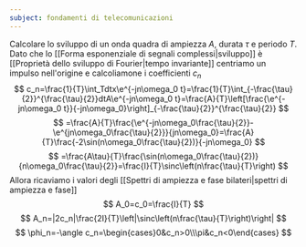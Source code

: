 ```yaml
---
subject: fondamenti di telecomunicazioni
---
```

Calcolare lo sviluppo di un onda quadra di ampiezza $A$, durata $\tau$ e periodo $T$.
Dato che lo [[Forma esponenziale di segnali complessi|sviluppo]] è [[Proprietà dello sviluppo di Fourier|tempo invariante]] centriamo un impulso nell'origine e calcoliamone i coefficienti $c_n$
$$
c_n=\frac{1}{T}\int_Tdtx\e^{-jn\omega_0 t}=\frac{1}{T}\int_{-\frac{\tau}{2}}^{\frac{\tau}{2}}dtA\e^{-jn\omega_0 t}=\frac{A}{T}\left[\frac{\e^{-jn\omega_0 t}}{-jn\omega_0}\right]_{-\frac{\tau}{2}}^{\frac{\tau}{2}}
$$
$$
=\frac{A}{T}\frac{\e^{-jn\omega_0\frac{\tau}{2}}-\e^{jn\omega_0\frac{\tau}{2}}}{jn\omega_0}=\frac{A}{T}\frac{-2\sin(n\omega_0\frac{\tau}{2})}{-jn\omega_0}
$$
$$
=\frac{A\tau}{T}\frac{\sin(n\omega_0\frac{\tau}{2})}{n\omega_0\frac{\tau}{2}}=\frac{I}{T}\sinc\left(n\frac{\tau}{T}\right)
$$
Allora ricaviamo i valori degli [[Spettri di ampiezza e fase bilateri|spettri di ampiezza e fase]]
$$
A_0=c_0=\frac{I}{T}
$$
$$
A_n=|2c_n|\frac{2I}{T}\left|\sinc\left(n\frac{\tau}{T}\right)\right|
$$
$$
\phi_n=-\angle c_n=\begin{cases}0&c_n>0\\\pi&c_n<0\end{cases}
$$